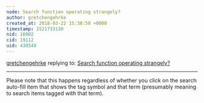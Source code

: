 ```yaml
---
node: Search function operating strangely?
author: gretchengehrke
created_at: 2018-03-22 15:38:50 +0000
timestamp: 1521733130
nid: 16002
cid: 19112
uid: 430549
---
```




[gretchengehrke](../profile/gretchengehrke) replying to: [Search function operating strangely?](../notes/gretchengehrke/03-22-2018/search-function-operating-strangely)

----
Please note that this happens regardless of whether you click on the search auto-fill item that shows the tag symbol and that term (presumably meaning to search items tagged with that term). 
